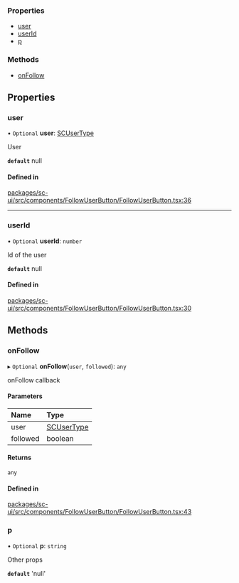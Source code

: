 ### Properties

- [user](#user)
- [userId](#userid)
- [p](#p)

### Methods

- [onFollow](#onfollow)

## Properties

### user

• `Optional` **user**: [SCUserType](../../sc-core/Api_Reference/Types/user#scusertype)

User

**`default`** null

#### Defined in

[packages/sc-ui/src/components/FollowUserButton/FollowUserButton.tsx:36](https://github.com/selfcommunity/community-ui/blob/6b6e2bd/packages/sc-ui/src/components/FollowUserButton/FollowUserButton.tsx#L36)

___

### userId

• `Optional` **userId**: `number`

Id of the user

**`default`** null

#### Defined in

[packages/sc-ui/src/components/FollowUserButton/FollowUserButton.tsx:30](https://github.com/selfcommunity/community-ui/blob/6b6e2bd/packages/sc-ui/src/components/FollowUserButton/FollowUserButton.tsx#L30)

## Methods

### onFollow

▸ `Optional` **onFollow**(`user`, `followed`): `any`

onFollow callback

#### Parameters

| Name | Type |
| :------ | :------ |
| user | [SCUserType](../../sc-core/Api_Reference/Types/user#scusertype) |
| followed | boolean |

#### Returns

`any`

#### Defined in

[packages/sc-ui/src/components/FollowUserButton/FollowUserButton.tsx:43](https://github.com/selfcommunity/community-ui/blob/6b6e2bd/packages/sc-ui/src/components/FollowUserButton/FollowUserButton.tsx#L43)

### p

• `Optional` **p**: `string`

Other props

**`default`** 'null'